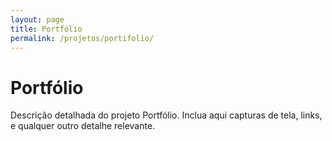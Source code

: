 ```yaml
---
layout: page
title: Portfólio
permalink: /projetos/portifolio/
---
```


# Portfólio

Descrição detalhada do projeto Portfólio. 
Inclua aqui capturas de tela, links, e qualquer outro detalhe relevante.
